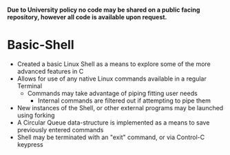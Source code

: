 #### Due to University policy no code may be shared on a public facing repository, however all code is available upon request.

# Basic-Shell
* Created a basic Linux Shell as a means to explore some of the more advanced features in C
* Allows for use of any native Linux commands available in a regular Terminal
  * Commands may take advantage of piping fitting user needs
    * Internal commands are filtered out if attempting to pipe them
* New instances of the Shell, or other external programs may be launched using forking
* A Circular Queue data-structure is implemented as a means to save previously entered commands
* Shell may be terminated with an "exit" command, or via Control-C keypress
